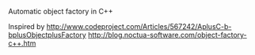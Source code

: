 Automatic object factory in C++

Inspired by
http://www.codeproject.com/Articles/567242/AplusC-b-bplusObjectplusFactory
http://blog.noctua-software.com/object-factory-c++.htm
